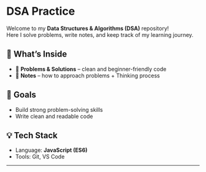 # DSA Practice

Welcome to my **Data Structures & Algorithms (DSA)** repository!  
Here I solve problems, write notes, and keep track of my learning journey.  

## 📂 What’s Inside
- 📝 **Problems & Solutions** – clean and beginner-friendly code  
- 📒 **Notes** –  how to approach problems + Thinking process
  

## 🎯 Goals
- Build strong problem-solving skills  
- Write clean and readable code   

## 💡 Tech Stack
- Language: **JavaScript (ES6)**  
- Tools: Git, VS Code  

---

